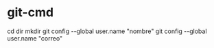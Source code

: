 # git-cmd
cd
dir
mkdir
git config --global user.name "nombre"
git config --global user.name "correo"
